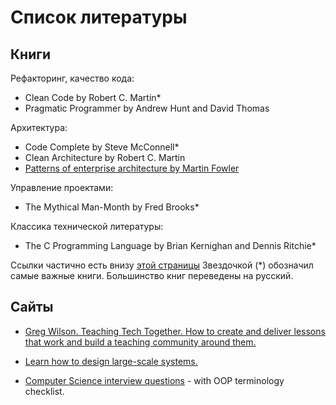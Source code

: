 Список литературы
=================

Книги
-----

Рефакторинг, качество кода:

- Clean Code by Robert C. Martin*
- Pragmatic Programmer by Andrew Hunt and David Thomas

Архитектура:

- Code Complete by Steve McConnell*
- Clean Architecture by Robert C. Martin
- [Patterns of enterprise architecture by Martin Fowler](https://martinfowler.com/books/eaa.html)

Управление проектами:

- The Mythical Man-Month by Fred Brooks*

Классика технической литературы:

- The C Programming Language by Brian Kernighan and Dennis Ritchie*

Ссылки частично есть внизу [этой страницы](https://stackoverflow.com/users/story/1758363)
Звездочкой (*) обозначил самые важные книги. Большинство книг переведены на русский.


Сайты
-----


- [Greg Wilson. Teaching Tech Together. How to create and deliver lessons that work
and build a teaching community around them.](http://teachtogether.tech/)

- [Learn how to design large-scale systems.](https://github.com/donnemartin/system-design-primer)

- [Computer Science interview questions](https://sites.google.com/site/steveyegge2/five-essential-phone-screen-questions) - with OOP terminology checklist. 


